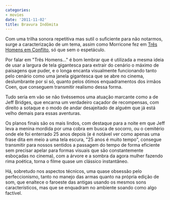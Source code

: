 ```yaml
---
categories:
- movies
date: '2011-11-02'
title: Bravura Indômita
---
```


Com uma trilha sonora repetitiva mas sutil o suficiente para não notarmos, surge a caracterização de um tema, assim como Morricone fez em [Três Homens em Conflito], só que sem o espetáculo.

Por falar em "Três Homens..." é bom lembrar que é utilizada a mesma ideia de usar a largura de tela gigantesca para extrair do cenário o máximo de paisagens que puder, e o longa encanta visualmente funcionando tanto pelo cenário como uma janela gigantesca que se abre no cinema, deslumbrante por si só, quanto pelos ótimos enquadramentos dos irmãos Coen, que conseguem transmitir realismo dessa forma.

Tudo seria em vão se não tivéssemos uma atuação marcante como a de Jeff Bridges, que encarna um verdadeiro caçador de recompensas, com direito a sotaque e o modo de andar desajeitado de alguém que já está velho demais para essas aventuras.

Os planos finais são os mais lindos, com destaque para a noite em que Jeff leva a menina mordida por uma cobra em busca de socorro, ou o cemitério onde ele foi enterrado 25 anos depois (e é notável ver como apenas uma frase dita em meio a uma tela escura, "25 anos é muito tempo", consegue transmitir para nossos sentidos a passagem do tempo de forma eficiente sem precisar apelar para formas visuais que são constantemente esboçadas no cinema), com a árvore e a sombra da agora mulher fazendo rima poética, torna o filme quase um clássico instantâneo.

Há, sobretudo nos aspectos técnicos, uma quase obsessão pelo perfeccionismo, tanto no manejo das armas quanto na própria edição de som, que enaltece o faroeste das antigas usando os mesmos sons característicos, mas que se enquadram no ambiente soando como algo factível.

[Três Homens em Conflito]: /tres-homens-em-conflito
